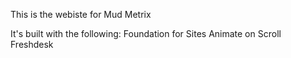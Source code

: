 This is the webiste for Mud Metrix

It's built with the following:
Foundation for Sites
Animate on Scroll
Freshdesk
